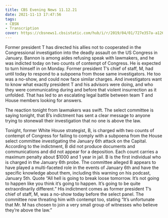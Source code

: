 ```yaml
---
title: CBS Evening News 11.12.21
date: 2021-11-13 17:47:56
tags:
- CBSN
- Transcription
cover: https://cbsnews1.cbsistatic.com/hub/i/r/2019/04/01/727e357a-a126-4138-a2c5-4d3222669d57/thumbnail/640x360/3ff2761028dc5c65cc4f07acd54bcd5c/cbsn2-logo-1920x1080.jpg
---
```

Former president T has directed his allies not to cooperated in the Congressional investigation into the deadly assault on the US Congress in January. Bannon is among aides refusing speak with lawmakers, and he was indicted today on two counts of contempt of Congress. He is expected to turn himself in on Monday. Former president T’s chief of staff, M, had until today to respond to a subpoena from those same investigators. He too was a no-show, and could now face similar charges. And investigators want to know what exactly president T and his advisors were doing, and who they were communicating during and before that violent insurrection as it unfolded. That has led to an escalating legal battle between team T and House members looking for answers.

The reaction tonight from lawmakers was swift. The select committee is saying tonight, that B’s indictment has sent a clear message to anyone trying to stonewall their investigation that no one is above the law.

Tonight, former White House strategist, B, is charged with two counts of contempt of Congress for failing to comply with a subpoena from the House select committee investigating the January 6th attack on the Capital. According to the indictment, B did not produce documents and communications and did not appear for a deposition. Each count carries a maximum penalty about $1000 and 1 year in jail. B is the first individual who is charged in the January 6th probe. The committee alleged B appears to have played a multi-faceted role in the events of January 6th and have the specific knowledge about them, including this warning on his podcast, January 5th. Quote “All hell is going to break loose tomorrow. It’s not going to happen like you think it’s going to happen. It’s going to be quite extraordinarily different.” His indictment comes as former president T’s chief of staff, M, was a no-show today before the select panel. The committee now threating him with contempt too, stating “It’s unfortunate that Mr. M has chosen to join a very small group of witnesses who believe they’re above the law.” 

